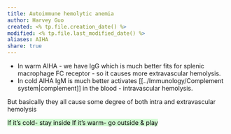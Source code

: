 ```yaml
---
title: Autoimmune hemolytic anemia
author: Harvey Guo
created: <% tp.file.creation_date() %>
modified: <% tp.file.last_modified_date() %>
aliases: AIHA
share: true
---
```


- In warm AIHA - we have IgG which is much better fits for splenic macrophage FC receptor - so it causes more extravascular hemolysis.
- In cold AIHA IgM is much better activates [[../Immunology/Complement system|complement]] in the blood - intravascular hemolysis.

But basically they all cause some degree of both intra and extravascular hemolysis

<mark style="background: #BBFABBA6;">If it’s cold- stay inside
If it’s warm- go outside & play</mark>